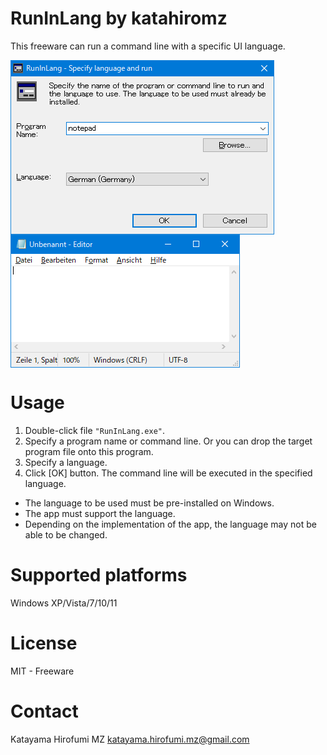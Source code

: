 # RunInLang by katahiromz

This freeware can run a command line with a specific UI language.

<img src="images/screenshot2.png" alt="" align="center" />

<img src="images/notepad2.png" alt="" align="center" />

# Usage

1. Double-click file `"RunInLang.exe"`.
2. Specify a program name or command line. Or you can drop the target program file onto this program.
3. Specify a language.
4. Click [OK] button. The command line will be executed in the specified language.

* The language to be used must be pre-installed on Windows.
* The app must support the language.
* Depending on the implementation of the app, the language may not be able to be changed.

# Supported platforms

Windows XP/Vista/7/10/11

# License

MIT - Freeware

# Contact

Katayama Hirofumi MZ
katayama.hirofumi.mz@gmail.com
